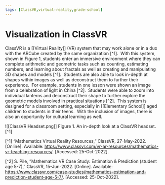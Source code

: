 ```yaml
---
tags: [ClassVR,virtual-reality,grade-school]
---
```

# Visualization in ClassVR

ClassVR is a [[Virtual Reality]] (VR) system that may work alone or in a duo with the ARCube created by the same organization [^1].  With this system, shown in Figure 1, students enter an immersive environment where they can complete arithmetic and geometric tasks such as counting, estimating numbers, and learning about fractals as well as creating and manipulating 3D shapes and models [^1].  Students are also able to look in-depth at shapes within images as well as deconstruct them to further their experience.  For example, students in one lesson were shown an image from a celebration of light in China [^2].  Students were able to zoom into individual lanterns and deconstruct their shape to further explore the geometric models involved in practical situations [^2].  This system is designed for a classroom setting, especially in [[Elementary School]] aged children to students in their teens.  With the inclusion of images, there is also an opportunity for cultural learning as well.

![[ClassVR Headset.png]]
Figure 1.  An in-depth look at a ClassVR headset. [^1]

[^1] “Mathematics Virtual Reality Resources,” ClassVR, 27-May-2022. [Online]. Available: https://www.classvr.com/vr-ar-resources/mathematics-vr-teaching-resources/. [Accessed: 25-Oct-2022].

[^2] S. Pile, “Mathematics VR Case Study: Estimation & Prediction (student age 5-7),” ClassVR, 15-Jun-2022. [Online]. Available: https://www.classvr.com/case-studies/mathematics-estimation-and-prediction-student-age-5-7/. [Accessed: 25-Oct-2022].